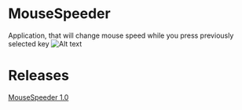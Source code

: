 # MouseSpeeder
Application, that will change mouse speed while you press previously selected key
![Alt text](http://i.imgur.com/z2Re2KA.png "Screenshot")


# Releases
[MouseSpeeder 1.0](../../releases)
